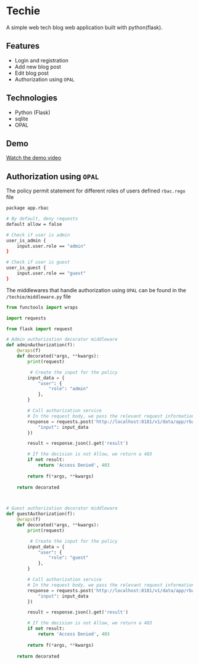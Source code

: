 # Techie

A simple web tech blog web application built with python(flask).

## Features
- Login and registration
- Add new blog post
- Edit blog post
- Authorization using `OPAL`

## Technologies
- Python (Flask)
- sqlite
- OPAL

## Demo

[Watch the demo video](https://github.com/mehedihasan2810/techie/assets/117534561/7ce468bf-e404-4104-8b9c-97fbc054b9ab)

## Authorization using `OPAL`
The policy permit statement for different roles of users defined `rbac.rego` file

```bash
package app.rbac

# By default, deny requests
default allow = false

# Check if user is admin
user_is_admin {
    input.user.role == "admin"
}

# Check if user is guest
user_is_guest {
    input.user.role == "guest"
}
```

The middlewares that handle authorization using `OPAL` can be found in the `/techie/middleware.py` file

```py
from functools import wraps

import requests

from flask import request

# Admin authorization decorator middleware
def adminAuthorization(f):
    @wraps(f)
    def decorated(*args, **kwargs):
        print(request)

         # Create the input for the policy
        input_data = {
            "user": {
                "role": "admin"
            },
        }

        # Call authorization service
        # In the request body, we pass the relevant request information
        response = requests.post('http://localhost:8181/v1/data/app/rbac/user_is_admin', json={
            "input": input_data
        })

        result = response.json().get('result')

        # If the decision is not Allow, we return a 403
        if not result:
            return 'Access Denied', 403
        
        return f(*args, **kwargs)
    
    return decorated



# Guest authorization decorator middleware
def guestAuthorization(f):
    @wraps(f)
    def decorated(*args, **kwargs):
        print(request)

         # Create the input for the policy
        input_data = {
            "user": {
                "role": "guest"
            },
        }

        # Call authorization service
        # In the request body, we pass the relevant request information
        response = requests.post('http://localhost:8181/v1/data/app/rbac/user_is_guest', json={
            "input": input_data
        })

        result = response.json().get('result')

        # If the decision is not Allow, we return a 403
        if not result:
            return 'Access Denied', 403
        
        return f(*args, **kwargs)
    
    return decorated
```

